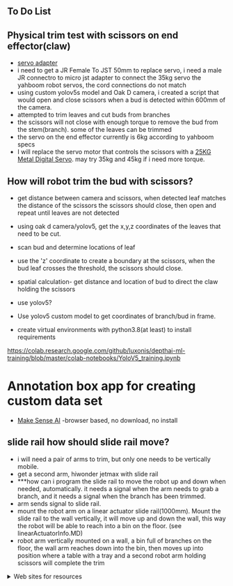 ## To Do List

## Physical trim test with scissors on end effector(claw)
- [servo adapter](https://www.helidirect.com/products/micro-ikon-brain-servo-adapter-standard-jr-futaba-connector-to-jst?currency=USD&utm_source=googleads&utm_campaign=17920518873&utm_medium=ad&utm_content=614199139432&utm_term=&gclid=Cj0KCQjw3JanBhCPARIsAJpXTx4ntVsp2woGyBfCZQ4ViIqE4ZeD16KjYCa8sjP82epke8_H2l83EFoaAvKqEALw_wcB)
- i need to get a JR Female To JST 50mm to replace servo, i need a male JR connectro to micro jst adapter to connect the 35kg servo the yahboom robot servos, the cord connections do not match
- using custom yolov5s model and Oak D camera, i created a script that would open and close scissors when a bud is detected within 600mm of the camera.  
- attempted to trim leaves and cut buds from branches
- the scissors will not close with enough torque to remove the bud from the stem(branch). some of the leaves can be trimmed
- the servo on the end effector currently is 6kg according to yahboom specs 
- I will replace the servo motor that controls the scissors with a [25KG Metal Digital Servo](https://category.yahboom.net/products/high-torque-servo?variant=44011229511996). may try 35kg and 45kg if i need more torque.

## How will robot trim the bud with scissors?
- get distance between camera and scissors, when detected leaf matches the distance of the scissors the scissors should close, then open and repeat until leaves are not detected
- using oak d camera/yolov5, get the x,y,z coordinates of the leaves that need to be cut.
- scan bud and determine locations of leaf
- use the 'z' coordinate to create a boundary at the scissors, when the bud leaf crosses the threshold, the scissors should close.

- spatial calculation- get distance and location of bud to direct the claw holding the scissors
- use yolov5?

  



- Use yolov5 custom model to get coordinates of branch/bud in frame.

- create virtual environments with python3.8(at least) to install requirements 
  

https://colab.research.google.com/github/luxonis/depthai-ml-training/blob/master/colab-notebooks/YoloV5_training.ipynb

# Annotation box app for creating custom data set
- [Make Sense AI](https://www.makesense.ai/)    -browser based, no download, no install



## slide rail how should slide rail move?
- i will need a pair of arms to trim, but only one needs to be vertically mobile.
- get a second arm, hiwonder jetmax with slide rail 
- ***how can i program the slide rail to move the robot up and down when needed, automatically. it needs a signal when the arm needs to grab a branch, and it needs a signal when the branch has been trimmed. 
- arm sends signal to slide rail. 
- mount the robot arm on a linear actuator slide rail(1000mm). Mount the slide rail to the wall vertically, it will move up and down the wall, this way the robot will be able to reach into a bin on the floor. (see linearActuatorInfo.MD)
- robot arm vertically mounted on a wall, a bin full of branches on the floor, the wall arm reaches down into the bin, then moves up into position where a table with a tray and a second robot arm holding scissors will complete the trim



<details>

<summary>Web sites for resources</summary>

- ### Camera sites
 - Camera code - https://github.com/luxonis/depthai
 - https://shop.luxonis.com/  for cameras
  
- ### 3d print sites
 - www.xometry.com

</details>
